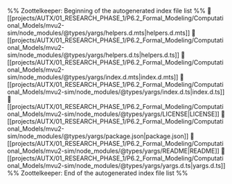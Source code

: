 %% Zoottelkeeper: Beginning of the autogenerated index file list  %%
📄 [[projects/AUTX/01_RESEARCH_PHASE_1/P6.2_Formal_Modeling/Computational_Models/mvu2-sim/node_modules/@types/yargs/helpers.d.mts|helpers.d.mts]]
📄 [[projects/AUTX/01_RESEARCH_PHASE_1/P6.2_Formal_Modeling/Computational_Models/mvu2-sim/node_modules/@types/yargs/helpers.d.ts|helpers.d.ts]]
📄 [[projects/AUTX/01_RESEARCH_PHASE_1/P6.2_Formal_Modeling/Computational_Models/mvu2-sim/node_modules/@types/yargs/index.d.mts|index.d.mts]]
📄 [[projects/AUTX/01_RESEARCH_PHASE_1/P6.2_Formal_Modeling/Computational_Models/mvu2-sim/node_modules/@types/yargs/index.d.ts|index.d.ts]]
📄 [[projects/AUTX/01_RESEARCH_PHASE_1/P6.2_Formal_Modeling/Computational_Models/mvu2-sim/node_modules/@types/yargs/LICENSE|LICENSE]]
📄 [[projects/AUTX/01_RESEARCH_PHASE_1/P6.2_Formal_Modeling/Computational_Models/mvu2-sim/node_modules/@types/yargs/package.json|package.json]]
📄 [[projects/AUTX/01_RESEARCH_PHASE_1/P6.2_Formal_Modeling/Computational_Models/mvu2-sim/node_modules/@types/yargs/README|README]]
📄 [[projects/AUTX/01_RESEARCH_PHASE_1/P6.2_Formal_Modeling/Computational_Models/mvu2-sim/node_modules/@types/yargs/yargs.d.ts|yargs.d.ts]]
%% Zoottelkeeper: End of the autogenerated index file list  %%

